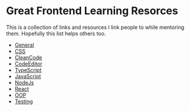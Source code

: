 # **Great Frontend Learning Resorces**

This is a collection of links and resources I link people to while mentoring them. Hopefully this list helps others too.

- [General](https://github.com/DekiGk/great-frontend-learning-resources/blob/main/General.md)
- [CSS](https://github.com/DekiGk/great-frontend-learning-resources/blob/main/CSS.md)
- [CleanCode](https://github.com/DekiGk/great-frontend-learning-resources/blob/main/CleanCode.md)
- [CodeEditor](https://github.com/DekiGk/great-frontend-learning-resources/blob/main/CodeEditor.md)
- [TypeScript](https://github.com/DekiGk/great-frontend-learning-resources/blob/main/TypeScript.md)
- [JavaScript](https://github.com/DekiGk/great-frontend-learning-resources/blob/main/JavaScript.md)
- [NodeJs](https://github.com/DekiGk/great-frontend-learning-resources/blob/main/NodeJs.md)
- [React](https://github.com/DekiGk/great-frontend-learning-resources/blob/main/React.md)
- [OOP](https://github.com/DekiGk/great-frontend-learning-resources/blob/main/OOP.md)
- [Testing]()
